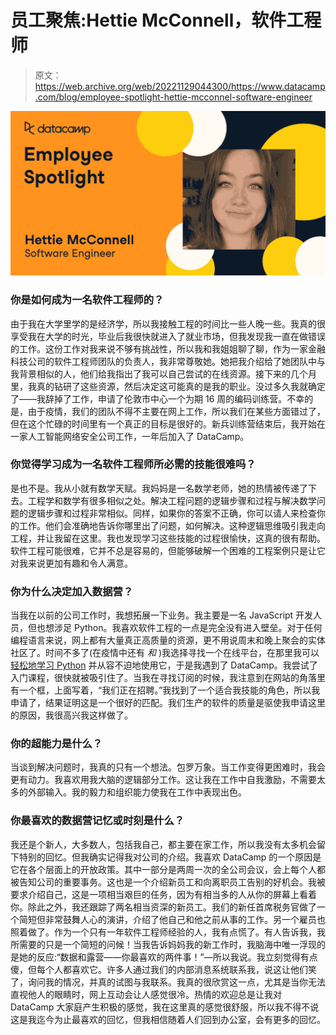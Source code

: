 # 员工聚焦:Hettie McConnell，软件工程师

> 原文：<https://web.archive.org/web/20221129044300/https://www.datacamp.com/blog/employee-spotlight-hettie-mcconnel-software-engineer>

![](img/54ef7b3931b5ac6aaf6b03d2dc878634.png)

### 你是如何成为一名软件工程师的？

由于我在大学里学的是经济学，所以我接触工程的时间比一些人晚一些。我真的很享受我在大学的时光，毕业后我很快就进入了就业市场，但我发现我一直在做错误的工作。这份工作对我来说不够有挑战性，所以我和我姐姐聊了聊，作为一家金融科技公司的软件工程师团队的负责人，我非常尊敬她。她把我介绍给了她团队中与我背景相似的人，他们给我指出了我可以自己尝试的在线资源。接下来的几个月里，我真的钻研了这些资源，然后决定这可能真的是我的职业。没过多久我就确定了——我辞掉了工作，申请了伦敦市中心一个为期 16 周的编码训练营。不幸的是，由于疫情，我们的团队不得不主要在网上工作，所以我们在某些方面错过了，但在这个忙碌的时间里有一个真正的目标是很好的。新兵训练营结束后，我开始在一家人工智能网络安全公司工作，一年后加入了 DataCamp。

### 你觉得学习成为一名软件工程师所必需的技能很难吗？

是也不是。我从小就有数学天赋。我妈妈是一名数学老师，她的热情被传递了下去。工程学和数学有很多相似之处。解决工程问题的逻辑步骤和过程与解决数学问题的逻辑步骤和过程非常相似。同样，如果你的答案不正确，你可以请人来检查你的工作。他们会准确地告诉你哪里出了问题，如何解决。这种逻辑思维吸引我走向工程，并让我留在这里。我也发现学习这些技能的过程很愉快，这真的很有帮助。软件工程可能很难，它并不总是容易的，但能够破解一个困难的工程案例只是让它对我来说更加有趣和令人满意。

### 你为什么决定加入数据营？

当我在以前的公司工作时，我想拓展一下业务。我主要是一名 JavaScript 开发人员，但也想涉足 Python。我喜欢软件工程的一点是完全没有进入壁垒。对于任何编程语言来说，网上都有大量真正高质量的资源，更不用说周末和晚上聚会的实体社区了。时间不多了(在疫情中还有 *和* )我选择寻找一个在线平台，在那里我可以[轻松地学习 Python](https://web.archive.org/web/20221212135820/https://www.datacamp.com/learn/python) 并从容不迫地使用它，于是我遇到了 DataCamp。我尝试了入门课程，很快就被吸引住了。当我在寻找订阅的时候，我注意到在网站的角落里有一个框，上面写着，“我们正在招聘。”我找到了一个适合我技能的角色，所以我申请了，结果证明这是一个很好的匹配。我们生产的软件的质量是驱使我申请这里的原因，我很高兴我这样做了。

### 你的超能力是什么？

当谈到解决问题时，我真的只有一个想法。包罗万象。当工作变得更困难时，我会更有动力。我喜欢用我大脑的逻辑部分工作。这让我在工作中自我激励，不需要太多的外部输入。我的毅力和组织能力使我在工作中表现出色。

### 你最喜欢的数据营记忆或时刻是什么？

我还是个新人，大多数人，包括我自己，都主要在家工作，所以我没有太多机会留下特别的回忆。但我确实记得我对公司的介绍。我喜欢 DataCamp 的一个原因是它在各个层面上的开放政策。其中一部分是两周一次的全公司会议，会上每个人都被告知公司的重要事务。这也是一个介绍新员工和向离职员工告别的好机会。我被要求介绍自己，这是一项相当艰巨的任务，因为有相当多的人从你的屏幕上看着你。除此之外，我还跟踪了两名相当资深的新员工。我们的新任首席税务官做了一个简短但非常鼓舞人心的演讲，介绍了他自己和他之前从事的工作。另一个雇员也照着做了。作为一个只有一年软件工程师经验的人，我有点慌了。有人告诉我，我所需要的只是一个简短的问候！当我告诉妈妈我的新工作时，我脑海中唯一浮现的是她的反应:“数据和露营——你最喜欢的两件事！”—所以我说。我立刻觉得有点傻，但每个人都喜欢它。许多人通过我们的内部消息系统联系我，说这让他们笑了，询问我的情况，并真的试图与我联系。我真的很欣赏这一点，尤其是当你无法直视他人的眼睛时，网上互动会让人感觉很冷。热情的欢迎总是让我对 DataCamp 大家庭产生积极的感觉，我在这里真的感觉很舒服，所以我不得不说这是我迄今为止最喜欢的回忆，但我相信随着人们回到办公室，会有更多的回忆。